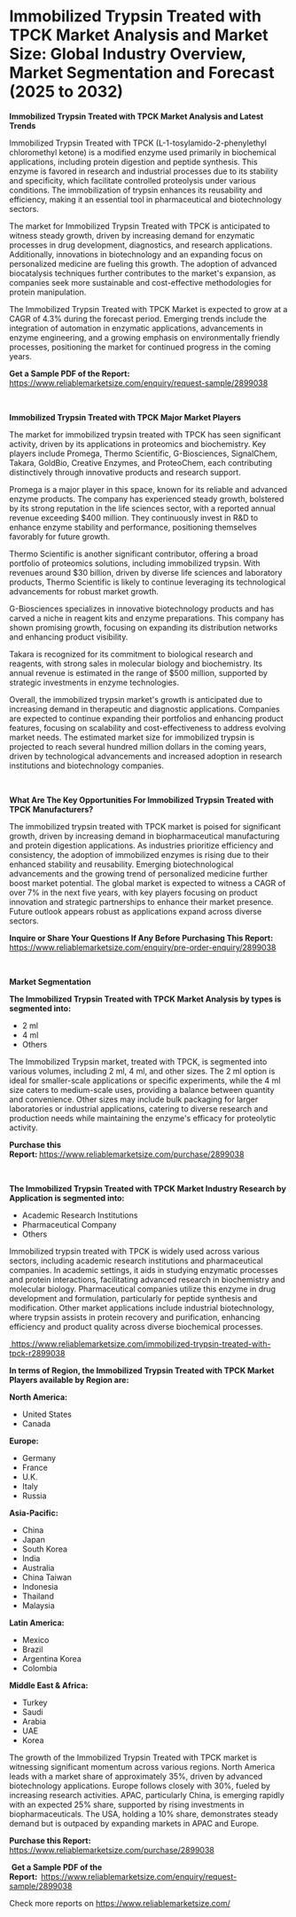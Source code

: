 <p><h1>Immobilized Trypsin Treated with TPCK Market Analysis and Market Size: Global Industry Overview, Market Segmentation and Forecast (2025 to 2032)</h1></p><p><strong>Immobilized Trypsin Treated with TPCK Market Analysis and Latest Trends</strong></p>
<p><p>Immobilized Trypsin Treated with TPCK (L-1-tosylamido-2-phenylethyl chloromethyl ketone) is a modified enzyme used primarily in biochemical applications, including protein digestion and peptide synthesis. This enzyme is favored in research and industrial processes due to its stability and specificity, which facilitate controlled proteolysis under various conditions. The immobilization of trypsin enhances its reusability and efficiency, making it an essential tool in pharmaceutical and biotechnology sectors.</p><p>The market for Immobilized Trypsin Treated with TPCK is anticipated to witness steady growth, driven by increasing demand for enzymatic processes in drug development, diagnostics, and research applications. Additionally, innovations in biotechnology and an expanding focus on personalized medicine are fueling this growth. The adoption of advanced biocatalysis techniques further contributes to the market's expansion, as companies seek more sustainable and cost-effective methodologies for protein manipulation.</p><p>The Immobilized Trypsin Treated with TPCK Market is expected to grow at a CAGR of 4.3% during the forecast period. Emerging trends include the integration of automation in enzymatic applications, advancements in enzyme engineering, and a growing emphasis on environmentally friendly processes, positioning the market for continued progress in the coming years.</p></p>
<p><strong>Get a Sample PDF of the Report:&nbsp;</strong> <a href="https://www.reliablemarketsize.com/enquiry/request-sample/2899038?utm_campaign=2759&utm_medium=2&utm_source=Github&utm_content=ia&utm_term=15032025&utm_id=immobilized-trypsin-treated-with-tpck">https://www.reliablemarketsize.com/enquiry/request-sample/2899038</a></p>
<p>&nbsp;</p>
<p><strong>Immobilized Trypsin Treated with TPCK Major Market Players</strong></p>
<p><p>The market for immobilized trypsin treated with TPCK has seen significant activity, driven by its applications in proteomics and biochemistry. Key players include Promega, Thermo Scientific, G-Biosciences, SignalChem, Takara, GoldBio, Creative Enzymes, and ProteoChem, each contributing distinctively through innovative products and research support.</p><p>Promega is a major player in this space, known for its reliable and advanced enzyme products. The company has experienced steady growth, bolstered by its strong reputation in the life sciences sector, with a reported annual revenue exceeding $400 million. They continuously invest in R&D to enhance enzyme stability and performance, positioning themselves favorably for future growth.</p><p>Thermo Scientific is another significant contributor, offering a broad portfolio of proteomics solutions, including immobilized trypsin. With revenues around $30 billion, driven by diverse life sciences and laboratory products, Thermo Scientific is likely to continue leveraging its technological advancements for robust market growth.</p><p>G-Biosciences specializes in innovative biotechnology products and has carved a niche in reagent kits and enzyme preparations. This company has shown promising growth, focusing on expanding its distribution networks and enhancing product visibility.</p><p>Takara is recognized for its commitment to biological research and reagents, with strong sales in molecular biology and biochemistry. Its annual revenue is estimated in the range of $500 million, supported by strategic investments in enzyme technologies.</p><p>Overall, the immobilized trypsin market's growth is anticipated due to increasing demand in therapeutic and diagnostic applications. Companies are expected to continue expanding their portfolios and enhancing product features, focusing on scalability and cost-effectiveness to address evolving market needs. The estimated market size for immobilized trypsin is projected to reach several hundred million dollars in the coming years, driven by technological advancements and increased adoption in research institutions and biotechnology companies.</p></p>
<p>&nbsp;</p>
<p><strong>What Are The Key Opportunities For Immobilized Trypsin Treated with TPCK Manufacturers?</strong></p>
<p><p>The immobilized trypsin treated with TPCK market is poised for significant growth, driven by increasing demand in biopharmaceutical manufacturing and protein digestion applications. As industries prioritize efficiency and consistency, the adoption of immobilized enzymes is rising due to their enhanced stability and reusability. Emerging biotechnological advancements and the growing trend of personalized medicine further boost market potential. The global market is expected to witness a CAGR of over 7% in the next five years, with key players focusing on product innovation and strategic partnerships to enhance their market presence. Future outlook appears robust as applications expand across diverse sectors.</p></p>
<p><strong>Inquire or Share Your Questions If Any Before Purchasing This Report:</strong> <a href="https://www.reliablemarketsize.com/enquiry/pre-order-enquiry/2899038?utm_campaign=2759&utm_medium=2&utm_source=Github&utm_content=ia&utm_term=15032025&utm_id=immobilized-trypsin-treated-with-tpck">https://www.reliablemarketsize.com/enquiry/pre-order-enquiry/2899038</a></p>
<p>&nbsp;</p>
<p><strong>Market Segmentation</strong></p>
<p><strong>The Immobilized Trypsin Treated with TPCK Market Analysis by types is segmented into:</strong></p>
<p><ul><li>2 ml</li><li>4 ml</li><li>Others</li></ul></p>
<p><p>The Immobilized Trypsin market, treated with TPCK, is segmented into various volumes, including 2 ml, 4 ml, and other sizes. The 2 ml option is ideal for smaller-scale applications or specific experiments, while the 4 ml size caters to medium-scale uses, providing a balance between quantity and convenience. Other sizes may include bulk packaging for larger laboratories or industrial applications, catering to diverse research and production needs while maintaining the enzyme's efficacy for proteolytic activity.</p></p>
<p><strong>Purchase this Report:&nbsp;</strong><a href="https://www.reliablemarketsize.com/purchase/2899038?utm_campaign=2759&utm_medium=2&utm_source=Github&utm_content=ia&utm_term=15032025&utm_id=immobilized-trypsin-treated-with-tpck">https://www.reliablemarketsize.com/purchase/2899038</a></p>
<p>&nbsp;</p>
<p><strong>The Immobilized Trypsin Treated with TPCK Market Industry Research by Application is segmented into:</strong></p>
<p><ul><li>Academic Research Institutions</li><li>Pharmaceutical Company</li><li>Others</li></ul></p>
<p><p>Immobilized trypsin treated with TPCK is widely used across various sectors, including academic research institutions and pharmaceutical companies. In academic settings, it aids in studying enzymatic processes and protein interactions, facilitating advanced research in biochemistry and molecular biology. Pharmaceutical companies utilize this enzyme in drug development and formulation, particularly for peptide synthesis and modification. Other market applications include industrial biotechnology, where trypsin assists in protein recovery and purification, enhancing efficiency and product quality across diverse biochemical processes.</p></p>
<p><a href="https://www.reliablemarketsize.com/immobilized-trypsin-treated-with-tpck-r2899038?utm_campaign=2759&utm_medium=2&utm_source=Github&utm_content=ia&utm_term=15032025&utm_id=immobilized-trypsin-treated-with-tpck">&nbsp;https://www.reliablemarketsize.com/immobilized-trypsin-treated-with-tpck-r2899038</a></p>
<p><strong>In terms of Region, the Immobilized Trypsin Treated with TPCK Market Players available by Region are:</strong></p>
<p>
    <p> <strong> North America: </strong>
        <ul>
            <li>United States</li>
            <li>Canada</li>
        </ul>
        </p> 
    <p> <strong> Europe: </strong>
        <ul>
            <li>Germany</li>
            <li>France</li>
            <li>U.K.</li>
            <li>Italy</li>
            <li>Russia</li>
        </ul>
        </p> 
    <p> <strong> Asia-Pacific: </strong>
        <ul>
            <li>China</li>
            <li>Japan</li>
            <li>South Korea</li>
            <li>India</li>
            <li>Australia</li>
            <li>China Taiwan</li>
            <li>Indonesia</li>
            <li>Thailand</li>
            <li>Malaysia</li>
        </ul>
        </p> 
    <p> <strong> Latin America: </strong>
        <ul>
            <li>Mexico</li>
            <li>Brazil</li>
            <li>Argentina Korea</li>
            <li>Colombia</li>
        </ul>
        </p> 
    <p> <strong> Middle East & Africa: </strong>
        <ul>
            <li>Turkey</li>
            <li>Saudi</li>
            <li>Arabia</li>
            <li>UAE</li>
            <li>Korea</li>
        </ul>
    </p>
    </p>
<p><p>The growth of the Immobilized Trypsin Treated with TPCK market is witnessing significant momentum across various regions. North America leads with a market share of approximately 35%, driven by advanced biotechnology applications. Europe follows closely with 30%, fueled by increasing research activities. APAC, particularly China, is emerging rapidly with an expected 25% share, supported by rising investments in biopharmaceuticals. The USA, holding a 10% share, demonstrates steady demand but is outpaced by expanding markets in APAC and Europe.</p></p>
<p><strong>Purchase this Report: </strong><a href="https://www.reliablemarketsize.com/purchase/2899038?utm_campaign=2759&utm_medium=2&utm_source=Github&utm_content=ia&utm_term=15032025&utm_id=immobilized-trypsin-treated-with-tpck">https://www.reliablemarketsize.com/purchase/2899038</a></p>
<p>&nbsp;<strong>Get a Sample PDF of the Report:&nbsp;&nbsp;</strong><a href="https://www.reliablemarketsize.com/enquiry/request-sample/2899038?utm_campaign=2759&utm_medium=2&utm_source=Github&utm_content=ia&utm_term=15032025&utm_id=immobilized-trypsin-treated-with-tpck">https://www.reliablemarketsize.com/enquiry/request-sample/2899038</a></p>
<p><strong></strong></p>
<p>Check more reports on <a href="https://www.reliablemarketsize.com/?utm_campaign=2759&utm_medium=2&utm_source=Github&utm_content=ia&utm_term=15032025&utm_id=immobilized-trypsin-treated-with-tpck">https://www.reliablemarketsize.com/</a></p>